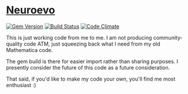 # [Neuroevo](https://github.com/giuse/neuroevo)

[![Gem Version](https://badge.fury.io/rb/neuroevo.svg)](https://badge.fury.io/rb/neuroevo)
[![Build Status](https://travis-ci.org/giuse/neuroevo.svg?branch=master)](https://travis-ci.org/giuse/neuroevo)
[![Code Climate](https://codeclimate.com/github/giuse/neuroevo/badges/gpa.svg)](https://codeclimate.com/github/giuse/neuroevo)


This is just working code from me to me. I am not producing community-quality
code ATM, just squeezing back what I need from my old Mathematica code.

The gem build is there for easier import rather than sharing purposes.
I presently consider the future of this code as a future consideration.

That said, if you'd like to make my code your own, you'll find me most
enthusiast :)
